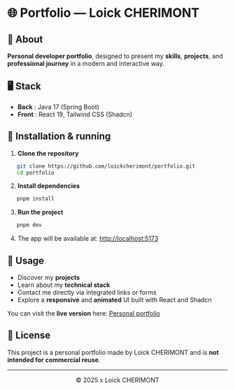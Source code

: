 # 🌐 Portfolio — Loick CHERIMONT

## 🌱 About 

**Personal developer portfolio**, designed to present my **skills**, **projects**, and **professional journey** in a modern and interactive way.

## 🖥️ Stack

- **Back** : Java 17 (Spring Boot)
- **Front** : React 19, Tailwind CSS (Shadcn)

## 🚀 Installation & running

1. **Clone the repository**
```bash
   git clone https://github.com/loickcherimont/portfolio.git
   cd portfolio
```

2. **Install dependencies**

```bash
   pnpm install
```

3. **Run the project**

```bash
   pnpm dev
```

4. The app will be available at: [http://localhost:5173](http://localhost:5173)

## 🎯 Usage

- Discover my **projects**
- Learn about my **technical stack**
- Contact me directly via integrated links or forms
- Explore a **responsive** and **animated** UI built with React and Shadcn

You can visit the **live version** here: [Personal portfolio](https://loickcherimont.github.io/portfolio/)

## 🔑 License

This project is a personal portfolio made by Loick CHERIMONT and is **not intended for commercial reuse**.

---

<div align="center">&copy; 2025 x Loick CHERIMONT</div>


